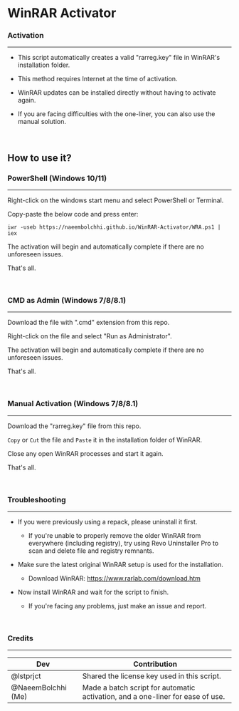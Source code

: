 #   WinRAR Activator

###   Activation

---

 - This script automatically creates a valid "rarreg.key" file in WinRAR's installation folder.

 - This method requires Internet at the time of activation.

 - WinRAR updates can be installed directly without having to activate again.

 - If you are facing difficulties with the one-liner, you can also use the manual solution.

<br>

##   How to use it?

###   PowerShell (Windows 10/11)

---

Right-click on the windows start menu and select PowerShell or Terminal.

Copy-paste the below code and press enter:

    iwr -useb https://naeembolchhi.github.io/WinRAR-Activator/WRA.ps1 | iex

The activation will begin and automatically complete if there are no unforeseen issues.

That's all.

<br>

###   CMD as Admin (Windows 7/8/8.1)

---

Download the file with ".cmd" extension from this repo.

Right-click on the file and select "Run as Administrator".

The activation will begin and automatically complete if there are no unforeseen issues.

That's all.

<br>

###   Manual Activation (Windows 7/8/8.1)

---

Download the "rarreg.key" file from this repo.

`Copy` or `Cut` the file and `Paste` it in the installation folder of WinRAR.

Close any open WinRAR processes and start it again.

That's all.

<br>

###   Troubleshooting

---

   - If you were previously using a repack, please uninstall it first.
     
     - If you're unable to properly remove the older WinRAR from everywhere (including registry), try using Revo Uninstaller Pro to scan and delete file and registry remnants.

   - Make sure the latest original WinRAR setup is used for the installation.
     
     - Download WinRAR: https://www.rarlab.com/download.htm

   - Now install WinRAR and wait for the script to finish.
   
     - If you're facing any problems, just make an issue and report.

<br>

###   Credits

---

| **Dev** | **Contribution** |
|---|---|
| @lstprjct | Shared the license key used in this script. |
| @NaeemBolchhi \(Me\) | Made a batch script for automatic activation, and a one-liner for ease of use. |
